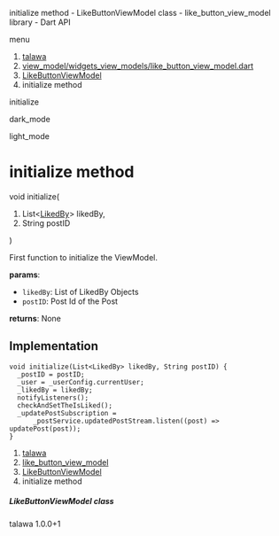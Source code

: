 




initialize method - LikeButtonViewModel class - like\_button\_view\_model library - Dart API







menu

1. [talawa](../../index.html)
2. [view\_model/widgets\_view\_models/like\_button\_view\_model.dart](../../view_model_widgets_view_models_like_button_view_model/view_model_widgets_view_models_like_button_view_model-library.html)
3. [LikeButtonViewModel](../../view_model_widgets_view_models_like_button_view_model/LikeButtonViewModel-class.html)
4. initialize method

initialize


dark\_mode

light\_mode




# initialize method


void
initialize(

1. List<[LikedBy](../../models_post_post_model/LikedBy-class.html)> likedBy,
2. String postID

)

First function to initialize the ViewModel.

**params**:

* `likedBy`: List of LikedBy Objects
* `postID`: Post Id of the Post

**returns**:
None


## Implementation

```
void initialize(List<LikedBy> likedBy, String postID) {
  _postID = postID;
  _user = _userConfig.currentUser;
  _likedBy = likedBy;
  notifyListeners();
  checkAndSetTheIsLiked();
  _updatePostSubscription =
      _postService.updatedPostStream.listen((post) => updatePost(post));
}
```

 


1. [talawa](../../index.html)
2. [like\_button\_view\_model](../../view_model_widgets_view_models_like_button_view_model/view_model_widgets_view_models_like_button_view_model-library.html)
3. [LikeButtonViewModel](../../view_model_widgets_view_models_like_button_view_model/LikeButtonViewModel-class.html)
4. initialize method

##### LikeButtonViewModel class





talawa
1.0.0+1






